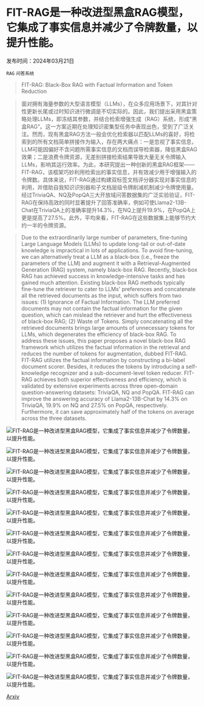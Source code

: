 # FIT-RAG是一种改进型黑盒RAG模型，它集成了事实信息并减少了令牌数量，以提升性能。

发布时间：2024年03月21日

`RAG` `问答系统`

> FIT-RAG: Black-Box RAG with Factual Information and Token Reduction

> 面对拥有海量参数的大型语言模型（LLMs），在众多应用场景下，对其针对性更新长尾或过时知识进行微调是不切实际的。因此，我们提出采用黑盒策略处理LLMs，即冻结其参数，并结合检索增强生成（RAG）系统，形成“黑盒RAG”。这一方案近期在处理知识密集型任务中表现出色，受到了广泛关注。然而，现有黑盒RAG方法一般会优化检索器以匹配LLMs的喜好，将检索到的所有文档简单拼接作为输入，存在两大痛点：一是忽视了事实信息，LLM可能因偏好不含问题所需事实信息的文档而误导检索器，降低黑盒RAG效果；二是浪费令牌资源，无差别拼接检索结果导致大量无关令牌输入LLMs，影响其运行效率。为此，本研究提出一种创新的黑盒RAG框架——FIT-RAG，该框架巧妙利用检索出的事实信息，并有效减少用于增强输入的令牌数。具体来说，FIT-RAG通过构建双标签文档评分器实现对事实信息的利用，并借助自我知识识别器和子文档层级令牌削减机制减少令牌使用量。经过TriviaQA、NQ及PopQA三大开放域问答数据集的广泛实验验证，FIT-RAG在保持高效的同时显著提升了回答准确率，例如可使Llama2-13B-Chat在TriviaQA上的准确率提升14.3\%，在NQ上提升19.9\%，在PopQA上更是提高了27.5\%。此外，平均来看，FIT-RAG在这些数据集上能够节约大约一半的令牌资源。

> Due to the extraordinarily large number of parameters, fine-tuning Large Language Models (LLMs) to update long-tail or out-of-date knowledge is impractical in lots of applications. To avoid fine-tuning, we can alternatively treat a LLM as a black-box (i.e., freeze the parameters of the LLM) and augment it with a Retrieval-Augmented Generation (RAG) system, namely black-box RAG. Recently, black-box RAG has achieved success in knowledge-intensive tasks and has gained much attention. Existing black-box RAG methods typically fine-tune the retriever to cater to LLMs' preferences and concatenate all the retrieved documents as the input, which suffers from two issues: (1) Ignorance of Factual Information. The LLM preferred documents may not contain the factual information for the given question, which can mislead the retriever and hurt the effectiveness of black-box RAG; (2) Waste of Tokens. Simply concatenating all the retrieved documents brings large amounts of unnecessary tokens for LLMs, which degenerates the efficiency of black-box RAG. To address these issues, this paper proposes a novel black-box RAG framework which utilizes the factual information in the retrieval and reduces the number of tokens for augmentation, dubbed FIT-RAG. FIT-RAG utilizes the factual information by constructing a bi-label document scorer. Besides, it reduces the tokens by introducing a self-knowledge recognizer and a sub-document-level token reducer. FIT-RAG achieves both superior effectiveness and efficiency, which is validated by extensive experiments across three open-domain question-answering datasets: TriviaQA, NQ and PopQA. FIT-RAG can improve the answering accuracy of Llama2-13B-Chat by 14.3\% on TriviaQA, 19.9\% on NQ and 27.5\% on PopQA, respectively. Furthermore, it can save approximately half of the tokens on average across the three datasets.

![FIT-RAG是一种改进型黑盒RAG模型，它集成了事实信息并减少了令牌数量，以提升性能。](../../../paper_images/2403.14374/case.png)

![FIT-RAG是一种改进型黑盒RAG模型，它集成了事实信息并减少了令牌数量，以提升性能。](../../../paper_images/2403.14374/framework_1_27.png)

![FIT-RAG是一种改进型黑盒RAG模型，它集成了事实信息并减少了令牌数量，以提升性能。](../../../paper_images/2403.14374/bi-label_training_1.19.png)

![FIT-RAG是一种改进型黑盒RAG模型，它集成了事实信息并减少了令牌数量，以提升性能。](../../../paper_images/2403.14374/recognizer.png)

![FIT-RAG是一种改进型黑盒RAG模型，它集成了事实信息并减少了令牌数量，以提升性能。](../../../paper_images/2403.14374/compressor.png)

![FIT-RAG是一种改进型黑盒RAG模型，它集成了事实信息并减少了令牌数量，以提升性能。](../../../paper_images/2403.14374/prompt.png)

![FIT-RAG是一种改进型黑盒RAG模型，它集成了事实信息并减少了令牌数量，以提升性能。](../../../paper_images/2403.14374/x1.png)

![FIT-RAG是一种改进型黑盒RAG模型，它集成了事实信息并减少了令牌数量，以提升性能。](../../../paper_images/2403.14374/x2.png)

![FIT-RAG是一种改进型黑盒RAG模型，它集成了事实信息并减少了令牌数量，以提升性能。](../../../paper_images/2403.14374/x3.png)

![FIT-RAG是一种改进型黑盒RAG模型，它集成了事实信息并减少了令牌数量，以提升性能。](../../../paper_images/2403.14374/x4.png)

![FIT-RAG是一种改进型黑盒RAG模型，它集成了事实信息并减少了令牌数量，以提升性能。](../../../paper_images/2403.14374/x5.png)

![FIT-RAG是一种改进型黑盒RAG模型，它集成了事实信息并减少了令牌数量，以提升性能。](../../../paper_images/2403.14374/x6.png)

![FIT-RAG是一种改进型黑盒RAG模型，它集成了事实信息并减少了令牌数量，以提升性能。](../../../paper_images/2403.14374/x7.png)

[Arxiv](https://arxiv.org/abs/2403.14374)